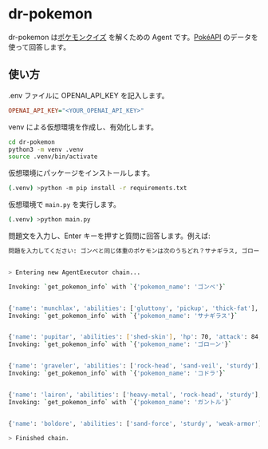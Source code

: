 # dr-pokemon

dr-pokemon は[ポケモンクイズ](https://quizgenerator.net/quizhoster/files/da570e40c908928e6c94eb1e7eaf812c/) を解くための Agent です。[PokéAPI](https://pokeapi.co/) のデータを使って回答します。

## 使い方

.env ファイルに OPENAI_API_KEY を記入します。

```ini
OPENAI_API_KEY="<YOUR_OPENAI_API_KEY>"
```

venv による仮想環境を作成し、有効化します。

```bash
cd dr-pokemon
python3 -m venv .venv
source .venv/bin/activate
```

仮想環境にパッケージをインストールします。

```bash
(.venv) >python -m pip install -r requirements.txt
```

仮想環境で `main.py` を実行します。

```bash
(.venv) >python main.py
```

問題文を入力し、Enter キーを押すと質問に回答します。例えば:

```bash
問題を入力してください: ゴンベと同じ体重のポケモンは次のうちどれ？サナギラス, ゴローン, コドラ, ガントル


> Entering new AgentExecutor chain...

Invoking: `get_pokemon_info` with `{'pokemon_name': 'ゴンベ'}`


{'name': 'munchlax', 'abilities': ['gluttony', 'pickup', 'thick-fat'], 'hp': 135, 'attack': 85, 'special-attack': 40, 'defense': 40, 'special-defense': 85, 'types': ['normal'], 'weight': 1050}
Invoking: `get_pokemon_info` with `{'pokemon_name': 'サナギラス'}`


{'name': 'pupitar', 'abilities': ['shed-skin'], 'hp': 70, 'attack': 84, 'special-attack': 65, 'defense': 70, 'special-defense': 70, 'types': ['ground', 'rock'], 'weight': 1520}
Invoking: `get_pokemon_info` with `{'pokemon_name': 'ゴローン'}`


{'name': 'graveler', 'abilities': ['rock-head', 'sand-veil', 'sturdy'], 'hp': 55, 'attack': 95, 'special-attack': 45, 'defense': 115, 'special-defense': 45, 'types': ['ground', 'rock'], 'weight': 1050}
Invoking: `get_pokemon_info` with `{'pokemon_name': 'コドラ'}`


{'name': 'lairon', 'abilities': ['heavy-metal', 'rock-head', 'sturdy'], 'hp': 60, 'attack': 90, 'special-attack': 50, 'defense': 140, 'special-defense': 50, 'types': ['rock', 'steel'], 'weight': 1200}
Invoking: `get_pokemon_info` with `{'pokemon_name': 'ガントル'}`


{'name': 'boldore', 'abilities': ['sand-force', 'sturdy', 'weak-armor'], 'hp': 70, 'attack': 105, 'special-attack': 50, 'defense': 105, 'special-defense': 40, 'types': ['rock'], 'weight': 1020}ゴンベと同じ体重のポケモンは「ゴローン」です。

> Finished chain.
```
